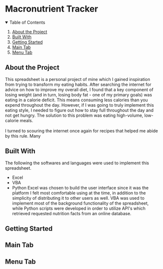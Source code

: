 # Macronutrient Tracker
<!-- TABLE OF CONTENTS -->
<details open="open">
  <summary>Table of Contents</summary>
  <ol>
    <li><a href="#about-the-project">About the Project</a></li>
    <li><a href="#built-with">Built With</a></li>
    <li><a href="#getting-started">Getting Started</a></li>
    <li><a href="#main-tab">Main Tab</a></li>
    <li><a href="#menu-tab">Menu Tab</a></li>
<!-- TO BE USED LATER
    <li>
      <a href="#user-interface-walkthrough">User Interface Walkthrough</a>
      <ul>
        <li><a href="#search-criteria-and-filters">Search Criteria and Filters</a></li>
        <li><a href="#view-more-flight-information">View More Flight Information</a></li>
        <li><a href="#reschedule-a-flight">Reschedule a Flight</a></li>
        <li><a href="#cancel-a-flight">Cancel a Flight</a></li>
      </ul>
    </li>
    <li><a href="#acknowledgements">Acknowledgements</a></li>
-->
  </ol>
</details>

## About the Project

This spreadsheet is a personal project of mine which I gained inspiration from trying to transform my eating habits. After searching the internet for advice on how to improve my overall diet, I found that a key component of losing weight (and in turn, losing body fat - one of my primary goals) was eating in a calorie deficit. This means consuming less calories than you expend throughout the day. However, if I was going to truly implement this eating style, I needed to figure out how to stay full throughout the day and not get hungry. The solution to this problem was eating high-volume, low-calorie meals. 
<br><br>
I turned to scouring the internet once again for recipes that helped me abide by this rule. Many

## Built With
The following the softwares and languages were used to implement this spreadsheet.
* Excel
* VBA
* Python
Excel was chosen to build the user interface since it was the platform I felt most comfortable using at the time, in addition to the simplicity of distributing it to other users as well. VBA was used to implement most of the background functionality of the spreadsheet, while Python scripts were developed in order to utilize API's which retrieved requested nutrition facts from an online database.

## Getting Started

## Main Tab

## Menu Tab
